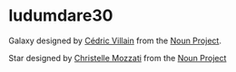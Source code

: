 ludumdare30
===========
Galaxy designed by [Cédric Villain](http://www.thenounproject.com/cedricvillain) from the [Noun Project](http://www.thenounproject.com).

Star designed by [Christelle Mozzati](http://www.thenounproject.com/cmozzati) from the [Noun Project](http://www.thenounproject.com)
